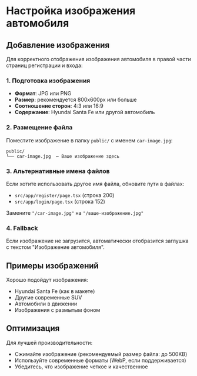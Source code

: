 # Настройка изображения автомобиля

## Добавление изображения

Для корректного отображения изображения автомобиля в правой части страниц регистрации и входа:

### 1. Подготовка изображения
- **Формат**: JPG или PNG
- **Размер**: рекомендуется 800x600px или больше
- **Соотношение сторон**: 4:3 или 16:9
- **Содержание**: Hyundai Santa Fe или другой автомобиль

### 2. Размещение файла
Поместите изображение в папку `public/` с именем `car-image.jpg`:

```
public/
└── car-image.jpg  ← Ваше изображение здесь
```

### 3. Альтернативные имена файлов
Если хотите использовать другое имя файла, обновите пути в файлах:
- `src/app/register/page.tsx` (строка 200)
- `src/app/login/page.tsx` (строка 152)

Замените `"/car-image.jpg"` на `"/ваше-изображение.jpg"`

### 4. Fallback
Если изображение не загрузится, автоматически отобразится заглушка с текстом "Изображение автомобиля".

## Примеры изображений

Хорошо подойдут изображения:
- Hyundai Santa Fe (как в макете)
- Другие современные SUV
- Автомобили в движении
- Изображения с размытым фоном

## Оптимизация

Для лучшей производительности:
- Сжимайте изображение (рекомендуемый размер файла: до 500KB)
- Используйте современные форматы (WebP, если поддерживается)
- Убедитесь, что изображение четкое и качественное

